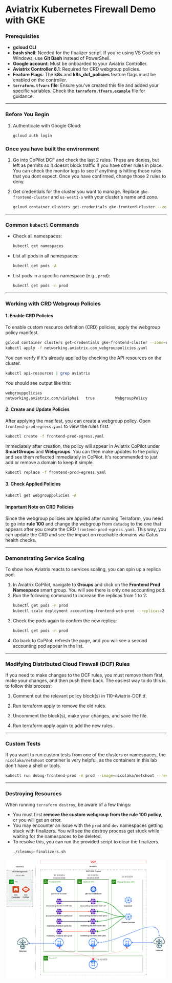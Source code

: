 
# Aviatrix Kubernetes Firewall Demo with GKE

### Prerequisites

  * **gcloud CLI**
  * **bash shell**: Needed for the finalizer script. If you're using VS Code on Windows, use **Git Bash** instead of PowerShell.
  * **Google account**: Must be onboarded to your Aviatrix Controller.
  * **Aviatrix Controller 8.1**: Required for CRD webgroup policies.
  * **Feature Flags**: The **k8s** and **k8s\_dcf\_policies** feature flags must be enabled on the controller.
  * **`terraform.tfvars` file**: Ensure you've created this file and added your specific variables. Check the **`terraform.tfvars.example`** file for guidance.

-----

### Before You Begin

1.  Authenticate with Google Cloud:
    ```bash
    gcloud auth login
    ```

### Once you have built the environment

1. Go into CoPilot DCF and check the last 2 rules. These are denies, but left as permits so it doesnt block traffic if you have other rules in place. You can check the monitor logs to see if anything is hitting those rules that you dont expect. Once you have confirmed, change those 2 rules to deny.

2.  Get credentials for the cluster you want to manage. Replace `gke-frontend-cluster` and `us-west1-a` with your cluster's name and zone.
    ```bash
    gcloud container clusters get-credentials gke-frontend-cluster --zone=us-west1-a
    ```

-----

### Common `kubectl` Commands

  * Check all namespaces:
    ```bash
    kubectl get namespaces
    ```
  * List all pods in all namespaces:
    ```bash
    kubectl get pods -A
    ```
  * List pods in a specific namespace (e.g., `prod`):
    ```bash
    kubectl get pods -n prod
    ```

-----

### Working with CRD Webgroup Policies

#### 1\. Enable CRD Policies

To enable custom resource definition (CRD) policies, apply the webgroup policy manifest.

```bash
gcloud container clusters get-credentials gke-frontend-cluster --zone=us-west1-a
kubectl apply -f networking.aviatrix.com_webgrouppolicies.yaml
```

You can verify if it's already applied by checking the API resources on the cluster.

```bash
kubectl api-resources | grep aviatrix
```

You should see output like this:

```
webgrouppolicies                                        networking.aviatrix.com/v1alpha1   true         WebgroupPolicy
```

#### 2\. Create and Update Policies

After applying the manifest, you can create a webgroup policy. Open `frontend-prod-egress.yaml` to view the rules first.

```bash
kubectl create -f frontend-prod-egress.yaml
```

Immediately after creation, the policy will appear in Aviatrix CoPilot under **SmartGroups** and **Webgroups**. You can then make updates to the policy and see them reflected immediately in CoPilot. It's recommended to just add or remove a domain to keep it simple.

```bash
kubectl replace -f frontend-prod-egress.yaml
```

#### 3\. Check Applied Policies

```bash
kubectl get webgrouppolicies -A
```

#### Important Note on CRD Policies

Since the webgroup policies are applied after running Terraform, you need to go into **rule 100** and change the webgroup from `datadog` to the one that appears after you create the CRD `frontend-prod-egress.yaml`. This way, you can update the CRD and see the impact on reachable domains via Gatus health checks.

-----

### Demonstrating Service Scaling

To show how Aviatrix reacts to services scaling, you can spin up a replica pod.

1.  In Aviatrix CoPilot, navigate to **Groups** and click on the **Frontend Prod Namespace** smart group. You will see there is only one accounting pod.
2.  Run the following command to increase the replicas from 1 to 2:
    ```bash
    kubectl get pods -n prod
    kubectl scale deployment accounting-frontend-web-prod --replicas=2 -n prod
    ```
3.  Check the pods again to confirm the new replica:
    ```bash
    kubectl get pods -n prod
    ```
4.  Go back to CoPilot, refresh the page, and you will see a second accounting pod appear in the list.

-----

### Modifying Distributed Cloud Firewall (DCF) Rules

If you need to make changes to the DCF rules, you must remove them first, make your changes, and then push them back.
The easiest way to do this is to follow this process:

1. Comment out the relevant policy block(s) in 110-Aviatrix-DCF.tf.

2. Run terraform apply to remove the old rules.

3. Uncomment the block(s), make your changes, and save the file.

4. Run terraform apply again to add the new rules.

-----

### Custom Tests

If you want to run custom tests from one of the clusters or namespaces, the `nicolaka/netshoot` container is very helpful, as the containers in this lab don't have a shell or tools.

```bash
kubectl run debug-frontend-prod -n prod --image=nicolaka/netshoot --restart=Never -it -- bash
```

-----

### Destroying Resources

When running `terraform destroy`, be aware of a few things:

  * You must first **remove the custom webgroup from the rule 100 policy**, or you will get an error.
  * You may encounter an issue with the `prod` and `dev` namespaces getting stuck with finalizers. You will see the destroy process get stuck while waiting for the namespaces to be deleted.
  * To resolve this, you can run the provided script to clear the finalizers.
    ```bash
    ./cleanup-finalizers.sh
    ```

![Demo Diagram](images/GKE-Demo-Diagram.png)